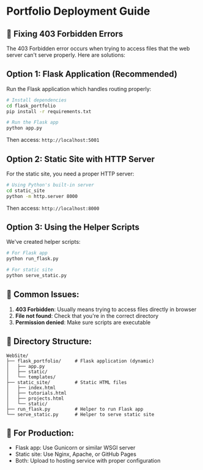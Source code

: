 # Portfolio Deployment Guide

## 🚨 Fixing 403 Forbidden Errors

The 403 Forbidden error occurs when trying to access files that the web server can't serve properly. Here are solutions:

## Option 1: Flask Application (Recommended)

Run the Flask application which handles routing properly:

```bash
# Install dependencies
cd flask_portfolio
pip install -r requirements.txt

# Run the Flask app
python app.py
```

Then access: `http://localhost:5001`

## Option 2: Static Site with HTTP Server

For the static site, you need a proper HTTP server:

```bash
# Using Python's built-in server
cd static_site
python -m http.server 8000
```

Then access: `http://localhost:8000`

## Option 3: Using the Helper Scripts

We've created helper scripts:

```bash
# For Flask app
python run_flask.py

# For static site
python serve_static.py
```

## 🔧 Common Issues:

1. **403 Forbidden**: Usually means trying to access files directly in browser
2. **File not found**: Check that you're in the correct directory
3. **Permission denied**: Make sure scripts are executable

## 📁 Directory Structure:

```
WebSite/
├── flask_portfolio/     # Flask application (dynamic)
│   ├── app.py
│   ├── static/
│   └── templates/
├── static_site/         # Static HTML files
│   ├── index.html
│   ├── tutorials.html
│   ├── projects.html
│   └── static/
├── run_flask.py         # Helper to run Flask app
└── serve_static.py      # Helper to serve static site
```

## 🚀 For Production:

- Flask app: Use Gunicorn or similar WSGI server
- Static site: Use Nginx, Apache, or GitHub Pages
- Both: Upload to hosting service with proper configuration
